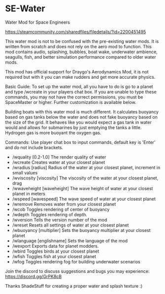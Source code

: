 # SE-Water
Water Mod for Space Engineers

https://steamcommunity.com/sharedfiles/filedetails/?id=2200451495

This water mod is not to be confused with the pre-existing water mods. It is written from scratch and does not rely on the aero mod to function. This mod contains audio, splashing, bubbles, boat wake, underwater ambience, seagulls, fish, and better simulation performance compared to older water mods.

This mod has official support for Draygo's Aerodynamics Mod, it is not required but with it you can make rudders and get more accurate physics.

Basic Guide:
To set up the water mod, all you have to do is go to a planet and type /wcreate in your players chat box. If you are unable to type these commands, you may not have the correct permissions, you must be SpaceMaster or higher. Further customization is available below.

Building boats with this water mod is much different. It calculates buoyancy based on gas tanks below the water and does not fake buoyancy based on the size of the grid. It behaves like you would expect a gas tank in water would and allows for submarines by just emptying the tanks a little. Hydrogen gas is more buoyant the oxygen gas.

Commands:
Use player chat box to input commands, default key is 'Enter' and do not include brackets.
- /wquality [0.2-1.0] The render quality of water
- /wcreate Creates water at your closest planet
- /wradius [radius] Radius of the water at your closest planet, increment in small values
- /wviscosity [viscosity] The viscosity of the water at your closest planet, drag
- /wwaveheight [waveheight] The wave height of water at your closest planet in meters
- /wspeed [wavespeed] The wave speed of water at your closest planet
- /wremove Removes water from your closest planet
- /wcob Toggles rendering of center of buoyancy
- /wdepth Toggles rendering of depth.
- /wversion Tells the version number of the mod
- /wreset Resets all settings of water at your closest planet
- /wbuoyancy [multiplier] Sets the buoyancy multiplier at your closest planet
- /wlanguage [englishname] Sets the language of the mod
- /wexport Exports data for planet modders.
- /wbird Toggles birds at your closest planet
- /wfish Toggles fish at your closest planet
- /wfog Toggles rendering fog for building underwater scenarios

Join the discord to discuss suggestions and bugs you may experience:
https://discord.gg/GrPK8cB

Thanks ShadeStuff for creating a proper water and splash texture :)
